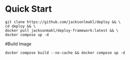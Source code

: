 # Quick Start
```
git clone https://github.com/jacksonlmakl/deploy && \
cd deploy && \
docker pull jacksonmakl/deploy-framework:latest && \
docker compose up -d
 ```
#Build Image
```
docker compose build --no-cache && docker compose up -d
```
